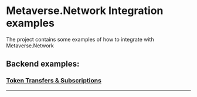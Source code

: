 # Metaverse.Network Integration examples

The project contains some examples of how to integrate with Metaverse.Network

## Backend examples:

### [Token Transfers & Subscriptions](https://github.com/bit-country/Metaverse-Network-Js-Integration/blob/master/src/transfer-examples/readme.md)

---
